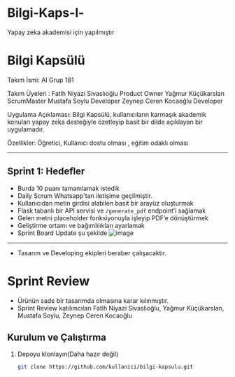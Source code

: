 # Bilgi-Kaps-l-
 Yapay zeka akademisi için yapılmıştır
 # Bilgi Kapsülü

  Takım İsmi: AI Grup 181
  
  
  Takım Üyeleri : Fatih Niyazi Sivaslıoğlu Product Owner
                  Yağmur Küçükarslan ScrumMaster
                  Mustafa Soylu Developer
                  Zeynep Ceren Kocaoğlu Developer
                  
                  
  

Uygulama Açıklaması: Bilgi Kapsülü, kullanıcıların karmaşık akademik konuları yapay zeka desteğiyle özetleyip basit bir dilde açıklayan bir uygulamadır. 

Özellikler: Öğretici, Kullanıcı dostu olması , eğitim odaklı olması

---

## Sprint 1: Hedefler
- Burda 10 puanı tamamlamak istedik 
- Daily Scrum Whatsapp'tan iletişime geçilmiştir.
- Kullanıcıdan metin girdisi alabilen basit bir arayüz oluşturmak  
- Flask tabanlı bir API servisi ve `/generate_pdf` endpoint’i sağlamak  
- Gelen metni placeholder fonksiyonuyla işleyip PDF’e dönüştürmek  
- Geliştirme ortamı ve bağımlılıkları ayarlamak  
- Sprint Board Update şu şekilde ![image](https://github.com/user-attachments/assets/99c59011-45d0-4865-844d-da4bfa4baf53)

---
- Tasarım ve Developing ekipleri beraber çalışacaktır.


# Sprint Review 
- Ürünün sade bir tasarımda olmasına karar kılınmıştır.
- Sprint Review katılımcıları Fatih Niyazi Sivaslıoğlu, Yağmur Küçükarslan, Mustafa Soylu, Zeynep Ceren Kocaoğlu 
## Kurulum ve Çalıştırma

1. Depoyu klonlayın(Daha hazır değil)  
   ```bash
   git clone https://github.com/kullanici/bilgi-kapsulu.git
   
